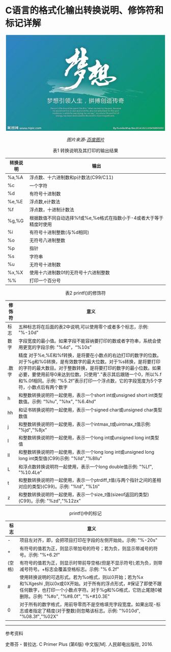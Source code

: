 # C语言的格式化输出转换说明、修饰符和标记详解

<center>

<img src="image\梦想引领人生.jpg" width="500">

*图片来源-[百度图片](https://image.baidu.com/search/detail?ct=503316480&z=0&ipn=d&word=%E6%A2%A6%E6%83%B3&step_word=&hs=0&pn=3&spn=0&di=150300281450&pi=0&rn=1&tn=baiduimagedetail&is=0%2C0&istype=0&ie=utf-8&oe=utf-8&in=&cl=2&lm=-1&st=undefined&cs=2366401152%2C2696232514&os=2408945041%2C1712717274&simid=4258107335%2C794294963&adpicid=0&lpn=0&ln=1941&fr=&fmq=1497050756675_R&fm=&ic=undefined&s=undefined&se=&sme=&tab=0&width=undefined&height=undefined&face=undefined&ist=&jit=&cg=&bdtype=0&oriquery=&objurl=http%3A%2F%2Fpic50.nipic.com%2Ffile%2F20141021%2F10841271_103436803000_2.jpg&fromurl=ippr_z2C%24qAzdH3FAzdH3Fooo_z%26e3Bgtrtv_z%26e3Bv54AzdH3Ffi5oAzdH3F888lmc9m_z%26e3Bip4s&gsm=0&rpstart=0&rpnum=0)*

</center>

<center>

表1 转换说明及其打印的输出结果

</center>

| 转换说明  | 输出                                     |
| ----- | -------------------------------------- |
| %a,%A | 浮点数、十六进制数和p计数法(C99/C11)                |
| %c    | 一个字符                                   |
| %d    | 有符号十进制数                                |
| %e,%E | 浮点数,e计数法                               |
| %f    | 浮点数，十进制计数法                             |
| %g,%G | 根据数值不同自动选择%f或%e,%e格式在指数小于-4或者大于等于精度时使用 |
| %i    | 有符号十进制整数(与%d相同)                        |
| %o    | 无符号八进制整数                               |
| %p    | 指针                                     |
| %s    | 字符串                                    |
| %u    | 无符号十进制数                                |
| %x,%X | 使用十六进制数0f的无符号十六进制整数                    |
| %%    | 打印一个百分号                                |



<center>

表2 printf()的修饰符

</center>

| 修饰符  | 意义                                       |
| ---- | ---------------------------------------- |
| 标志   | 五种标志将在后面的表2中说明,可以使用零个或者多个标志，示例: "%-10d"  |
| 数字   | 字段宽度的最小值。如果字段不能容纳要打印的数或者字符串，系统会使用更宽的字段示例: "%4d"，“%10s” |
| .数字  | 精度      对于%e,%E和%f转换，是将要在小数点的右边打印的数字的位数。对于%g和%G转换，是有效数字的最大位数。对于%s转换，是将要打印的字符的最大数目。对于整数转换，是将要打印的数字的最小位数。如果必要，要使用前导0来达到位数。只使用"."表示其后跟随一个0，所以%.f和%.0f相同。示例: “%5.2f”表示打印一个浮点数，它的字段宽度为5个字符，小数点后有两个数字 |
| h    | 和整数转换说明符一起使用，表示一个short int或unsigned short int类型数值。示例: “%hu”, "%hx", "%6.4hd" |
| hh   | 和证书转换说明符一起使用，表示一个signed char或unsigned char类型数值 |
| j    | 和整数转换说明符一起使用，表示一个intmax_t或uintmax_t值示例: "%jd","%8jx" |
| l    | 和整数转换说明符一起使用，表示一个long int或unsigned long int类型值 |
| ll   | 和整数转换说明符一起使用，表示一个long long int或unsigned long long int类型值(C99)示例: "%lld","%8llu" |
| L    | 和浮点数转换说明符一起使用，表示一个long double值示例: "%Lf", "%10.4Le" |
| t    | 和整数转换说明符一起使用，表示一个ptrdiff_t值(与两个指针之间的差相对应的类型)(C99)。示例: "%td", "%1ti" |
| z    | 和整数转换说明符一起使用，表示一个size_t值(sizeof返回的类型)(C99)。示例: "%zd","%12zx" |

<center>

printf()中的标记

</center>

| 标志   | 意义                                       |
| ---- | ---------------------------------------- |
| -    | 项目左对齐，即，会把项目打印在字段的左侧开始处。示例: "%-20s"      |
| +    | 有符号的值若为正，则显示带加号的符号；若为负，则显示带减号的符号。示例: "%+6.2f" |
| (空格) | 有符号的值若为正，则显示时带前导空格(但是不显示符号);若为负，则带减号符号。+标志会覆盖空格标志。示例: "% 6.2f" |
| #    | 使用转换说明的可选形式。若为%o格式，则以0开始；若为%x和%Xgeshi ,则以0x或0X开始。对于所有的浮点形式，#保证了即使不跟任何数字，也打印一个小数点字符。对于%g和%G格式，它防止尾随0被删除。示例: "%#o", "%#8.0f", "%+#10.3E" |
| 0    | 对于所有的数字格式，用前导零而不是空格填充字段宽度。如果出现-标志或者指定了精度(对于整数)则忽略该标志。示例: "%010d", "%08.3f","%02X" |



----

参考资料

 史蒂芬・普拉达. C Primer Plus (第6版) 中文版[M]. 人民邮电出版社, 2016.